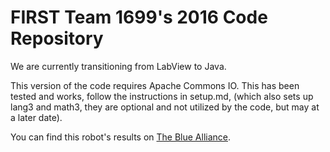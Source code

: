 # FIRST Team 1699's 2016 Code Repository

We are currently transitioning from LabView to Java. 

This version of the code requires Apache Commons IO. This has been tested and works, follow the instructions in setup.md, (which also sets up lang3 and math3, they are optional and not utilized by the code, but may at a later date).

You can find this robot's results on [The Blue Alliance](http://www.thebluealliance.com/team/1699/2016).

